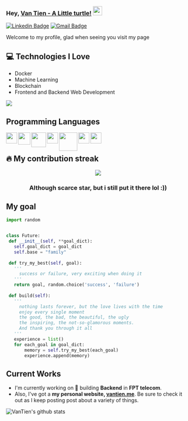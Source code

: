 
### Hey, [Van Tien - A Little turtle!](https://www.vantien.me/) <img src="https://media.giphy.com/media/hvRJCLFzcasrR4ia7z/giphy.gif" width="25px">


[![Linkedin Badge](https://img.shields.io/badge/-little_turtle-blue?style=flat-square&logo=Linkedin&logoColor=white&link=https://www.linkedin.com/in/letiensuperhandsome/)](https://www.linkedin.com/in/letiensuperhandsome/) [![Gmail Badge](https://img.shields.io/badge/-tienle676@gmail.com-c14438?style=flat-square&logo=Gmail&logoColor=white&link=mailto:tienle676@gmail.com)](mailto:tienle676@gmail.com)


Welcome to my profile, glad when seeing you visit my page

## :computer: Technologies I Love
* Docker
* Machine Learning
* Blockchain
* Frontend and Backend Web Development

<img src = "https://github-readme-stats.vercel.app/api/top-langs/?username=1000Roses&layout=compact">

## Programming Languages
 <img src = 'https://github.com/MarikIshtar007/MarikIshtar007/blob/master/images/python2.png' height='30' align="left" />  
 <img src = 'https://github.com/MarikIshtar007/MarikIshtar007/blob/master/images/bootstrap.svg' width='33' align="left"/> 
 <img src = 'https://github.com/MarikIshtar007/MarikIshtar007/blob/master/images/django.svg' height='40' align="left"/> 
 <img src = 'https://github.com/MarikIshtar007/MarikIshtar007/blob/master/images/flask.png' width='30' align="left"/> 
 <img src = 'https://download.logo.wine/logo/MySQL/MySQL-Logo.wine.png' height='50' align="left"/> 
 <img src = 'https://github.com/MarikIshtar007/MarikIshtar007/blob/master/images/git.svg' width='30' align="left"/>
  <img src = 'https://camo.githubusercontent.com/c8f91d18976e27123643a926a2588b8d931a0292fd0b6532c3155379e8591629/68747470733a2f2f7675656a732e6f72672f696d616765732f6c6f676f2e706e67' width='30'/>
 
 ## 🔥 My contribution streak

<p align="center">
  <a href="https://github.com/DenverCoder1/github-readme-streak-stats">
    <img src="https://github-readme-streak-stats.herokuapp.com/?user=1000Roses#version3"/>
  </a>
</p>

<h3 align="center">Although scarce star, but i still put it there lol :))</h3>
 
 ## My goal 
 ```python
import random


class Future:
  def __init__(self, **goal_dict):
    self.goal_dict = goal_dict
    self.base = "family"
  
  def try_my_best(self, goal):
    '''
      success or failure, very exciting when doing it
    '''
    return goal, random.choice('success', 'failure')
    
  def build(self):
    '''
      nothing lasts forever, but the love lives with the time
      enjoy every single moment
      the good, the bad, the beautiful, the ugly
      the inspiring, the not-so-glamorous moments.
      And thank you through it all
    '''
    experience = list()
    for each_goal in goal_dict:
        memory = self.try_my_best(each_goal)
        experience.append(memory)
 ```
 
## Current Works
 * I'm currently working on 🔭 building **Backend** in **FPT telecom**.
 * Also, I've got a **my personal website, [vantien.me](https://www.vantien.me/)**. Be sure to check it out as I keep posting post about a variety of things.
 
 
![VanTien's github stats](https://github-readme-stats.vercel.app/api?username=1000Roses&show_icons=true&hide=[%22issues%22])
 
